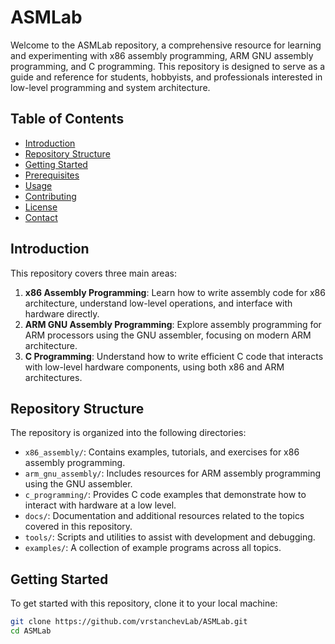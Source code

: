 # ASMLab

Welcome to the ASMLab repository, a comprehensive resource for learning and experimenting with x86 assembly programming, ARM GNU assembly programming, and C programming. This repository is designed to serve as a guide and reference for students, hobbyists, and professionals interested in low-level programming and system architecture.

## Table of Contents

- [Introduction](#introduction)
- [Repository Structure](#repository-structure)
- [Getting Started](#getting-started)
- [Prerequisites](#prerequisites)
- [Usage](#usage)
- [Contributing](#contributing)
- [License](#license)
- [Contact](#contact)

## Introduction

This repository covers three main areas:

1. **x86 Assembly Programming**: Learn how to write assembly code for x86 architecture, understand low-level operations, and interface with hardware directly.
2. **ARM GNU Assembly Programming**: Explore assembly programming for ARM processors using the GNU assembler, focusing on modern ARM architecture.
3. **C Programming**: Understand how to write efficient C code that interacts with low-level hardware components, using both x86 and ARM architectures.

## Repository Structure

The repository is organized into the following directories:

- `x86_assembly/`: Contains examples, tutorials, and exercises for x86 assembly programming.
- `arm_gnu_assembly/`: Includes resources for ARM assembly programming using the GNU assembler.
- `c_programming/`: Provides C code examples that demonstrate how to interact with hardware at a low level.
- `docs/`: Documentation and additional resources related to the topics covered in this repository.
- `tools/`: Scripts and utilities to assist with development and debugging.
- `examples/`: A collection of example programs across all topics.

## Getting Started

To get started with this repository, clone it to your local machine:

```bash
git clone https://github.com/vrstanchevLab/ASMLab.git
cd ASMLab

